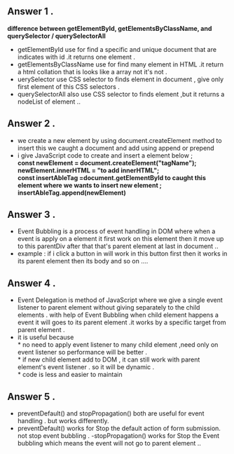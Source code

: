 ## Answer 1 .
**difference between getElementById, getElementsByClassName, and querySelector / querySelectorAll**
- getElementById use for find a specific and unique document that are indicates with id .it returns one element . 
-  getElementsByClassName use for find many element in HTML .it return a html collation that is looks like a array not it's not .
- uerySelector use CSS selector to finds element in document , give only first element of this CSS selectors .
- querySelectorAll also use CSS selector to finds element ,but it returns a nodeList of element ..

## Answer 2 .
- we create a new element by using document.createElement method 
	to insert this we caught a document and add using append or prepend 
- i give JavaScript code to create and insert a element below ;<br>
**const newElement = document.createElement("tagName");<br>
            newElement.innerHTML = "to add innerHTML";<br>
				const insertAbleTag =document.getElementById to caught this element where we wants to insert new element ;<br>
            insertAbleTag.append(newElement)**

## Answer 3  .
 - Event Bubbling is a process of event handling in DOM where when a event is apply on a element it first work on this element then it move up to this parentDiv after that that's parent element at last in document .. 
- example : if i click a button in will work in this button first then it works in its parent element then its body and so on ....
##  Answer 4  .
- Event Delegation is method of JavaScript where we give a single event listener to parent element without giving separately to the child elements . with help of Event Bubbling when child element happens a event it will goes to its parent element .it works by a specific target from parent element .
 - it is useful because <br>
        * no need to apply event listener to many child element ,need only on event listener so performance will be better .<br>
        * if new child element add to DOM , it can still work with parent element's event listener . so it will be dynamic . <br>
        *  code is less and easier to maintain 
## Answer 5  .

- preventDefault() and stopPropagation() both are useful for event handling . but works differently.
 - preventDefault() works for Stop the default action of form submission. not stop event bubbling .
-stopPropagation() works for Stop the Event bubbling which means the event will not go to parent element ..
        

